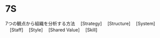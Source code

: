 # 7S
 7つの観点から組織を分析する方法
 　[Strategy]
 　[Structure]
 　[System]
 　[Staff]
 　[Style]
 　[Shared Value]
 　[Skill]
